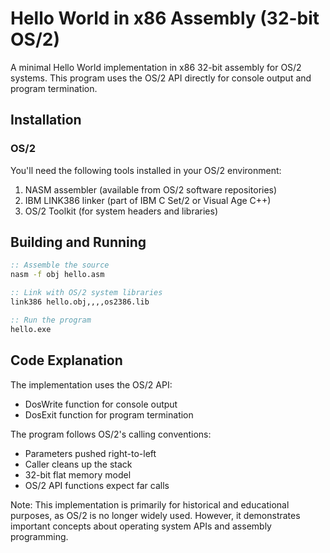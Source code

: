 # Hello World in x86 Assembly (32-bit OS/2)

A minimal Hello World implementation in x86 32-bit assembly for OS/2 systems. This program uses the OS/2 API directly for console output and program termination.

## Installation

### OS/2
You'll need the following tools installed in your OS/2 environment:
1. NASM assembler (available from OS/2 software repositories)
2. IBM LINK386 linker (part of IBM C Set/2 or Visual Age C++)
3. OS/2 Toolkit (for system headers and libraries)

## Building and Running

```cmd
:: Assemble the source
nasm -f obj hello.asm

:: Link with OS/2 system libraries
link386 hello.obj,,,,os2386.lib

:: Run the program
hello.exe
```

## Code Explanation

The implementation uses the OS/2 API:
- DosWrite function for console output
- DosExit function for program termination

The program follows OS/2's calling conventions:
- Parameters pushed right-to-left
- Caller cleans up the stack
- 32-bit flat memory model
- OS/2 API functions expect far calls

Note: This implementation is primarily for historical and educational purposes, as OS/2 is no longer widely used. However, it demonstrates important concepts about operating system APIs and assembly programming.
